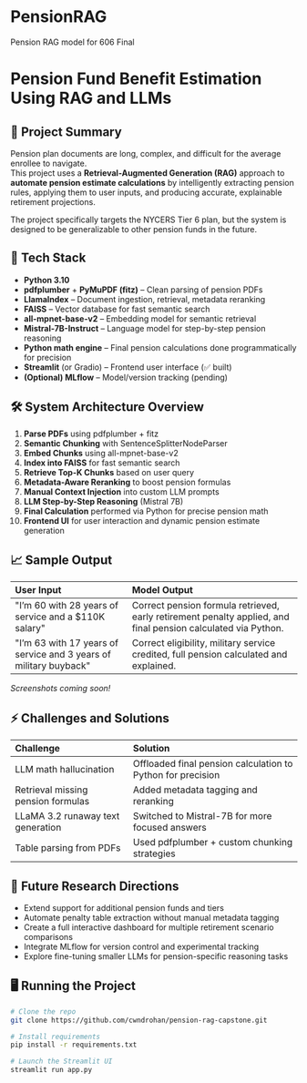 # PensionRAG
Pension RAG model for 606 Final
# Pension Fund Benefit Estimation Using RAG and LLMs

## 🚀 Project Summary
Pension plan documents are long, complex, and difficult for the average enrollee to navigate.  
This project uses a **Retrieval-Augmented Generation (RAG)** approach to **automate pension estimate calculations** by intelligently extracting pension rules, applying them to user inputs, and producing accurate, explainable retirement projections.

The project specifically targets the NYCERS Tier 6 plan, but the system is designed to be generalizable to other pension funds in the future.

## 🧱 Tech Stack

- **Python 3.10**
- **pdfplumber** + **PyMuPDF (fitz)** – Clean parsing of pension PDFs
- **LlamaIndex** – Document ingestion, retrieval, metadata reranking
- **FAISS** – Vector database for fast semantic search
- **all-mpnet-base-v2** – Embedding model for semantic retrieval
- **Mistral-7B-Instruct** – Language model for step-by-step pension reasoning
- **Python math engine** – Final pension calculations done programmatically for precision
- **Streamlit** (or Gradio) – Frontend user interface (✅ built)
- **(Optional) MLflow** – Model/version tracking (pending)

## 🛠️ System Architecture Overview

1. **Parse PDFs** using pdfplumber + fitz  
2. **Semantic Chunking** with SentenceSplitterNodeParser  
3. **Embed Chunks** using all-mpnet-base-v2  
4. **Index into FAISS** for fast semantic search  
5. **Retrieve Top-K Chunks** based on user query  
6. **Metadata-Aware Reranking** to boost pension formulas  
7. **Manual Context Injection** into custom LLM prompts  
8. **LLM Step-by-Step Reasoning** (Mistral 7B)  
9. **Final Calculation** performed via Python for precise pension math  
10. **Frontend UI** for user interaction and dynamic pension estimate generation

## 📈 Sample Output

| User Input | Model Output |
|:-----------|:-------------|
| "I’m 60 with 28 years of service and a $110K salary" | Correct pension formula retrieved, early retirement penalty applied, and final pension calculated via Python. |
| "I’m 63 with 17 years of service and 3 years of military buyback" | Correct eligibility, military service credited, full pension calculated and explained. |

*Screenshots coming soon!*

## ⚡ Challenges and Solutions

| Challenge | Solution |
|:---------|:---------|
| LLM math hallucination | Offloaded final pension calculation to Python for precision |
| Retrieval missing pension formulas | Added metadata tagging and reranking |
| LLaMA 3.2 runaway text generation | Switched to Mistral-7B for more focused answers |
| Table parsing from PDFs | Used pdfplumber + custom chunking strategies |

## 🧪 Future Research Directions

- Extend support for additional pension funds and tiers  
- Automate penalty table extraction without manual metadata tagging  
- Create a full interactive dashboard for multiple retirement scenario comparisons  
- Integrate MLflow for version control and experimental tracking  
- Explore fine-tuning smaller LLMs for pension-specific reasoning tasks  

## 🖥️ Running the Project

```bash
# Clone the repo
git clone https://github.com/cwndrohan/pension-rag-capstone.git

# Install requirements
pip install -r requirements.txt

# Launch the Streamlit UI
streamlit run app.py
